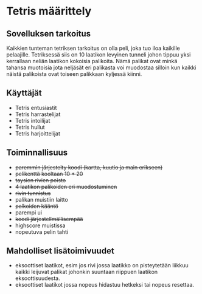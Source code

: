 # Tetris määrittely

## Sovelluksen tarkoitus

Kaikkien tunteman tetriksen tarkoitus on olla peli, joka tuo iloa kaikille pelaajille. Tetriksessä siis on 10 laatikon levyinen tunneli johon tippuu yksi kerrallaan neliän laatikon kokoisia palikoita. Nämä palikat ovat minkä tahansa muotoisia jota neljäsät eri palikasta voi muodostaa silloin kun kaikki näistä palikoista ovat toiseen palikkaan kyljessä kiinni.

## Käyttäjät 

+ Tetris entusiastit
+ Tetris harrastelijat
+ Tetris intoilijat
+ Tetris hullut
+ Tetris harjoittelijat

## Toiminnallisuus

+ ~~paremmin järjestelty koodi (kartta, kuutio ja main erikseen)~~
+ ~~pelikenttä kooltaan 10 * 20~~
+ ~~taysien rivien poisto~~
+ ~~4 laatikon palikoiden eri muodostuminen~~
+ ~~rivin tunnistus~~
+ palikan muistiin laitto
+ ~~palkoiden kääntö~~
+ parempi ui
+ ~~koodi järjestellmällisempää~~
+ highscore muistissa 
+ nopeutuva pelin tahti

## Mahdolliset lisätoimivuudet

+ eksoottiset laatikot, esim jos rivi jossa laatikko on pisteytetään liikkuu kaikki leijuvat palikat johonkin suuntaan riippuen laatikon eksoottisuudesta.
+ eksoottiset laatikot jossa nopeus hidastuu hetkeksi tai nopeus resettaa.
